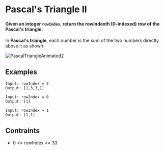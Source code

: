 # Pascal's Triangle II
#### Given an integer ```rowIndex```, return the rowIndexth **(0-indexed)** row of the **Pascal's triangle**.

In **Pascal's triangle**, each number is the sum of the two numbers directly above it as shown:

![PascalTriangleAnimated2](https://user-images.githubusercontent.com/66882470/126896302-44d3d007-1e70-4286-8d39-28d7a9d4745c.gif)
## Examples
```
Input: rowIndex = 3
Output: [1,3,3,1]
```
```
Input: rowIndex = 0
Output: [1]
```
```
Input: rowIndex = 1
Output: [1,1]
```
## Contraints
* 0 <= rowIndex <= 33

